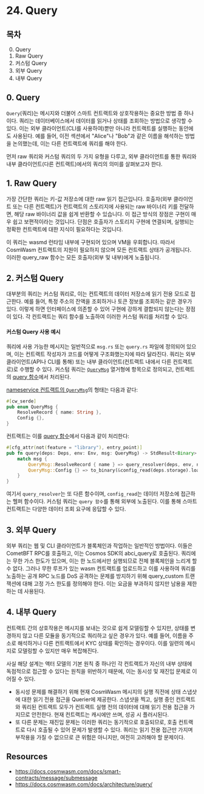 # 24. Query
## 목차
0. Query
1. Raw Query
2. 커스텀 Query
3. 외부 Query
4. 내부 Query

## 0. Query
`Query`(쿼리)는 메시지와 더불어 스마트 컨트랙트와 상호작용하는 중요한 방법 중 하나이다. 쿼리는 데이터베이스에서 데이터를 읽거나 상태를 조회하는 방법으로 생각할 수 있다. 이는 외부 클라이언트(CLI를 사용하여)뿐만 아니라 컨트랙트를 실행하는 동안에도 사용된다. 예를 들어, 이전 섹션에서 "Alice"나 "Bob"과 같은 이름을 해석하는 방법을 논의했는데, 이는 다른 컨트랙트에 쿼리를 해야 한다. 


먼저 raw 쿼리와 커스텀 쿼리의 두 가지 유형을 다루고, 외부 클라이언트를 통한 쿼리와 내부 클라이언트(다른 컨트랙트)에서의 쿼리의 의미를 살펴보고자 한다.

## 1. Raw Query
가장 간단한 쿼리는 키-값 저장소에 대한 raw 읽기 접근입니다. 호출자(외부 클라이언트 또는 다른 컨트랙트)가 컨트랙트의 스토리지에 사용되는 raw 바이너리 키를 전달하면, 해당 raw 바이너리 값을 쉽게 반환할 수 있습니다. 이 접근 방식의 장점은 구현이 매우 쉽고 보편적이라는 것입니다. 단점은 호출자가 스토리지 구현에 연결되며, 실행되는 정확한 컨트랙트에 대한 지식이 필요하다는 것입니다.

이 쿼리는 wasmd 런타임 내부에 구현되어 있으며 VM을 우회합니다. 따라서 CosmWasm 컨트랙트의 지원이 필요하지 않으며 모든 컨트랙트 상태가 공개됩니다. 이러한 query_raw 함수는 모든 호출자(외부 및 내부)에게 노출됩니다.

## 2. 커스텀 Query
대부분의 쿼리는 커스텀 쿼리로, 이는 컨트랙트의 데이터 저장소에 읽기 전용 모드로 접근한다. 예를 들어, 특정 주소의 잔액을 조회하거나 토큰 정보를 조회하는 같은 경우가 있다. 이렇게 하면 인터페이스에 의존할 수 있어 구현에 강하게 결합되지 않는다는 장점이 있다. 각 컨트랙트는 쿼리 함수를 노출하여 이러한 커스텀 쿼리를 처리할 수 있다.

#### 커스텀 Query 사용 예시 
쿼리에 사용 가능한 메시지는 일반적으로 `msg.rs` 또는 `query.rs` 파일에 정의되어 있으며, 이는 컨트랙트 작성자가 코드를 어떻게 구조화했는지에 따라 달라진다. 쿼리는 외부 클라이언트(API나 CLI를 통해) 또는 내부 클라이언트(컨트랙트 내에서 다른 컨트랙트로)로 수행할 수 있다. 커스텀 쿼리는 [`QueryMsg`](./23_message.md#0-messages) 열거형에 항목으로 정의되고, 컨트랙트의 [query 함수](./22_entrypoint.md#0-entrypoint)에서 처리된다.

[nameservice 컨트랙트의 `QueryMsg`](./nameservice/src/msg.rs)의 형태는 다음과 같다:
```rust
#[cw_serde]
pub enum QueryMsg {
    ResolveRecord { name: String },
    Config {},
}
```

컨트랙트는 이를 [query 함수](./nameservice/src/contract.rs)에서 다음과 같이 처리한다:
```rust
#[cfg_attr(not(feature = "library"), entry_point)]
pub fn query(deps: Deps, env: Env, msg: QueryMsg) -> StdResult<Binary> {
    match msg {
        QueryMsg::ResolveRecord { name } => query_resolver(deps, env, name),
        QueryMsg::Config {} => to_binary(&config_read(deps.storage).load()?),
    }
}
```
여기서 `query_resolver`는 또 다른 함수이며, `config_read`는 데이터 저장소에 접근하는 헬퍼 함수이다. 커스텀 쿼리는 `query 함수`를 통해 외부에 노출된다. 이를 통해 스마트 컨트랙트는 다양한 데이터 조회 요구에 응답할 수 있다.

## 3. 외부 Query
외부 쿼리는 웹 및 CLI 클라이언트가 블록체인과 작업하는 일반적인 방법이다. 이들은 CometBFT RPC를 호출하고, 이는 Cosmos SDK의 abci_query로 호출된다. 쿼리에는 무한 가스 한도가 있으며, 이는 한 노드에서만 실행되므로 전체 블록체인을 느리게 할 수 없다. 그러나 무한 루프가 있는 wasm 컨트랙트를 업로드하고 이를 사용하여 쿼리를 노출하는 공개 RPC 노드를 DoS 공격하는 문제를 방지하기 위해 query_custom 트랜잭션에 대해 고정 가스 한도를 정의해야 한다. 이는 요금을 부과하지 않지만 남용을 제한하는 데 사용된다.

## 4. 내부 Query 
컨트랙트 간의 상호작용은 메시지를 보내는 것으로 쉽게 모델링할 수 있지만, 상태를 변경하지 않고 다른 모듈을 동기적으로 쿼리하고 싶은 경우가 있다. 예를 들어, 이름을 주소로 해석하거나 다른 컨트랙트에서 KYC 상태를 확인하는 경우이다. 이를 일련의 메시지로 모델링할 수 있지만 매우 복잡해진다.

사실 해당 설계는 액터 모델의 기본 원칙 중 하나인 각 컨트랙트가 자신의 내부 상태에 독점적으로 접근할 수 있다는 원칙을 위반하기 때문에, 이는 동시성 및 재진입 문제로 이어질 수 있다. 
- 동시성 문제를 해결하기 위해 현재 CosmWasm 메시지의 실행 직전에 상태 스냅샷에 대한 읽기 전용 접근을 Querier에 제공한다. 스냅샷을 찍고, 실행 중인 컨트랙트와 쿼리된 컨트랙트 모두가 컨트랙트 실행 전의 데이터에 대해 읽기 전용 접근을 가지므로 안전한다. 현재 컨트랙트는 캐시에만 쓰며, 성공 시 플러시된다.
- 또 다른 문제는 재진입 문제는 이러한 쿼리는 동기적으로 호출되므로, 호출 컨트랙트로 다시 호출될 수 있어 문제가 발생할 수 있다. 쿼리는 읽기 전용 접근만 가지며 부작용을 가질 수 없으므로 큰 위험은 아니지만, 여전히 고려해야 할 문제이다.


## Resources
- https://docs.cosmwasm.com/docs/smart-contracts/message/submessage
- https://docs.cosmwasm.com/docs/architecture/query/